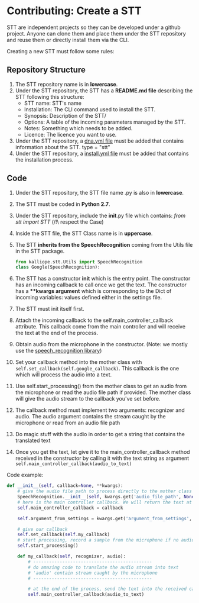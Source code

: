# Contributing: Create a STT

STT are independent projects so they can be developed under a github project.
Anyone can clone them and place them under the STT repository and reuse them or directly install them via the CLI.

Creating a new STT must follow some rules:

## Repository Structure

1. The STT repository name is in **lowercase**.
2. Under the STT repository, the STT has a **README.md file** describing the STT following this structure:
   - STT name: STT's name
   - Installation: The CLI command used to install the STT.
   - Synopsis: Description of the STT/
   - Options: A table of the incoming parameters managed by the STT.
   - Notes: Something which needs to be added.
   - Licence: The licence you want to use.
3. Under the STT repository, a [dna.yml file](dna.md) must be added that contains information about the STT. type = "stt"
4. Under the STT repository, a [install.yml file](installation_file.md) must be added that contains the installation process.

## Code

1. Under the STT repository, the STT file name .py is also in **lowercase**.
2. The STT must be coded in **Python 2.7**.
3. Under the STT repository, include the **init**.py file which contains: _from stt import STT_ (/!\ respect the Case)
4. Inside the STT file, the STT Class name is in **uppercase**.
5. The STT **inherits from the SpeechRecognition** coming from the Utils file in the STT package.

   ```python
   from kalliope.stt.Utils import SpeechRecognition
   class Google(SpeechRecognition):
   ```

6. The STT has a constructor **init** which is the entry point.
   The constructor has an incoming callback to call once we get the text.
   The constructor has a **\*\*kwargs argument** which is corresponding to the Dict of incoming variables: values defined either in the settings file.
7. The STT must init itself first.
8. Attach the incoming callback to the self.main_controller_callback attribute. This callback come from the main controller and will receive the text at the end of the process.
9. Obtain audio from the microphone in the constructor. (Note: we mostly use the [speech_recognition library](https://pypi.python.org/pypi/SpeechRecognition/))
10. Set your callback method into the mother class with `self.set_callback(self.google_callback)`. This callback is the one which will process the audio into a text.
11. Use self.start_processing() from the mother class to get an audio from the microphone or read the audio file path if provided. The mother class will give the audio stream to the callback you've set before.
12. The callback method must implement two arguments: recognizer and audio. The audio argument contains the stream caught by the microphone or read from an audio file path
13. Do magic stuff with the audio in order to get a string that contains the translated text
14. Once you get the text, let give it to the main_controller_callback method received in the constructor by calling it with the text string as argument `self.main_controller_callback(audio_to_text)`

Code example:

```python
def __init__(self, callback=None, **kwargs):
    # give the audio file path to process directly to the mother class if exist
    SpeechRecognition.__init__(self, kwargs.get('audio_file_path', None))
    # here is the main controller callback. We will return the text at the end of the process
    self.main_controller_callback = callback

    self.argument_from_settings = kwargs.get('argument_from_settings', None)

    # give our callback
    self.set_callback(self.my_callback)
    # start processing, record a sample from the microphone if no audio file path provided, else read the file
    self.start_processing()

    def my_callback(self, recognizer, audio):
        # ---------------------------------------------
        # do amazing code to translate the audio stream into text
        # 'audio' contain stream caught by the microphone
        # ---------------------------------------------

        # at the end of the process, send the text into the received callback method
        self.main_controller_callback(audio_to_text)
```

